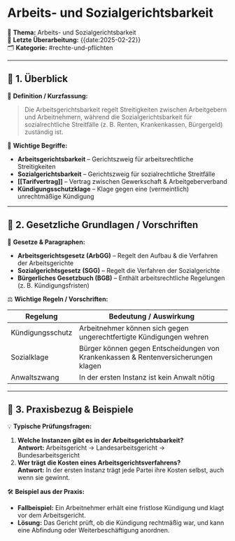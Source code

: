 # Arbeits- und Sozialgerichtsbarkeit  
📌 **Thema:** Arbeits- und Sozialgerichtsbarkeit  
📅 **Letzte Überarbeitung:** {{date:2025-02-22}}  
🗂 **Kategorie:** #rechte-und-pflichten  

---

## 🔹 1. Überblick  
📖 **Definition / Kurzfassung:**  
> Die Arbeitsgerichtsbarkeit regelt Streitigkeiten zwischen Arbeitgebern und Arbeitnehmern, während die Sozialgerichtsbarkeit für sozialrechtliche Streitfälle (z. B. Renten, Krankenkassen, Bürgergeld) zuständig ist.  

🔑 **Wichtige Begriffe:**  
- **Arbeitsgerichtsbarkeit** – Gerichtszweig für arbeitsrechtliche Streitigkeiten  
- **Sozialgerichtsbarkeit** – Gerichtszweig für sozialrechtliche Streitfälle  
- **[[Tarifvertrag]]** – Vertrag zwischen Gewerkschaft & Arbeitgeberverband  
- **Kündigungsschutzklage** – Klage gegen eine (vermeintlich) unrechtmäßige Kündigung  

---

## 🔹 2. Gesetzliche Grundlagen / Vorschriften  
📜 **Gesetze & Paragraphen:**  
- **Arbeitsgerichtsgesetz (ArbGG)** – Regelt den Aufbau & die Verfahren der Arbeitsgerichte  
- **Sozialgerichtsgesetz (SGG)** – Regelt die Verfahren der Sozialgerichte  
- **Bürgerliches Gesetzbuch (BGB)** – Enthält arbeitsrechtliche Regelungen (z. B. Kündigungsfristen)  

⚖️ **Wichtige Regeln / Vorschriften:**  

| Regelung | Bedeutung / Auswirkung |
|----------|------------------------|
| Kündigungsschutz | Arbeitnehmer können sich gegen ungerechtfertigte Kündigungen wehren |
| Sozialklage | Bürger können gegen Entscheidungen von Krankenkassen & Rentenversicherungen klagen |
| Anwaltszwang | In der ersten Instanz ist kein Anwalt nötig |

---

## 🔹 3. Praxisbezug & Beispiele  
💡 **Typische Prüfungsfragen:**  
1. **Welche Instanzen gibt es in der Arbeitsgerichtsbarkeit?**  
   **Antwort:** Arbeitsgericht → Landesarbeitsgericht → Bundesarbeitsgericht  
2. **Wer trägt die Kosten eines Arbeitsgerichtsverfahrens?**  
   **Antwort:** In der ersten Instanz trägt jede Partei ihre Kosten selbst, auch wenn sie gewinnt.  

🛠 **Beispiel aus der Praxis:**  
- **Fallbeispiel:** Ein Arbeitnehmer erhält eine fristlose Kündigung und klagt vor dem Arbeitsgericht.  
- **Lösung:** Das Gericht prüft, ob die Kündigung rechtmäßig war, und kann eine Abfindung oder Weiterbeschäftigung anordnen.  
